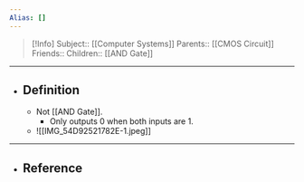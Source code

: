 ```yaml
---
Alias: []
---
```

> [!Info]
> Subject:: [[Computer Systems]]
> Parents:: [[CMOS Circuit]]
> Friends:: 
> Children:: [[AND Gate]]
---
- ## Definition
	- Not [[AND Gate]].
		- Only outputs 0 when both inputs are 1.
	- ![[IMG_54D92521782E-1.jpeg]]
---
- ## Reference